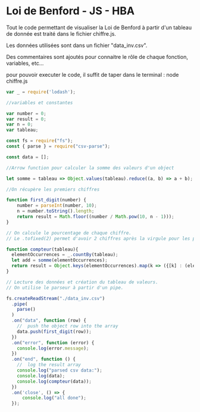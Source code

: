 Loi de Benford - JS - HBA
==========================

Tout le code permettant de visualiser la Loi de Benford à partir d'un tableau de donnée est traité 
dans le fichier chiffre.js.

Les données utilisées sont dans un fichier "data_inv.csv".

Des commentaires sont ajoutés pour connaitre le rôle de chaque fonction, variables, etc...

pour pouvoir executer le code, il suffit de taper dans le terminal : node chiffre.js

```js
var _ = require('lodash');

//variables et constantes

var number = 0;
var result = 0;
var n = 0;
var tableau;

const fs = require("fs");
const { parse } = require("csv-parse");

const data = [];

//Arrow function pour calculer la somme des valeurs d'un object

let somme = tableau => Object.values(tableau).reduce((a, b) => a + b);

//On récupère les premiers chiffres

function first_digit(number) {
	number = parseInt(number, 10);
    n = number.toString().length;
    return result = Math.floor((number / Math.pow(10, n - 1)));
}

// On calcule le pourcentage de chaque chiffre.
// Le .tofixed(2) permet d'avoir 2 chiffres après la virgule pour les pourcentages.

function compteur(tableau){
  elementOccurrences = _.countBy(tableau);
  let add = somme(elementOccurrences);
  return result = Object.keys(elementOccurrences).map(k => ({[k] : (elementOccurrences[k]/add * 100).toFixed(2)}));
}

// Lecture des données et création du tableau de valeurs.
// On utilise le parseur à partir d'un pipe.

fs.createReadStream("./data_inv.csv")
  .pipe(
    parse()
  )
  .on("data", function (row) {
    //  push the object row into the array
    data.push(first_digit(row));
  })
  .on("error", function (error) {
    console.log(error.message);
  })
  .on("end", function () {
    //  log the result array
    console.log("parsed csv data:");
    console.log(data);
    console.log(compteur(data));
  })
  .on('close', () => {
      console.log("all done");
  });
```